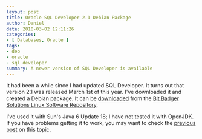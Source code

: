 ```yaml
---
layout: post
title: Oracle SQL Developer 2.1 Debian Package
author: Daniel
date: 2010-03-02 12:11:26
categories:
- [ Databases, Oracle ]
tags:
- deb
- oracle
- sql developer
summary: A newer version of SQL Developer is available
---
```


It had been a while since I had updated SQL Developer. It turns out that version 2.1 was released March 1st of this year. I've downloaded it and created a Debian package. It can be [downloaded][deb] from the [Bit Badger Solutions Linux Software Repository][repo].

I've used it with Sun's Java 6 Update 18; I have not tested it with OpenJDK. If you have problems getting it to work, you may want to check the [previous post][post] on this topic.


[deb]:  //hosted.djs-consulting.com/software/sqldeveloper/sqldeveloper_2.1.1.64.39-2_all.deb "Download SQL Developer 2.1 Debian Package"
[repo]: //hosted.djs-consulting.com/software "Bit Badger Solutions Linux Software Repository"
[post]: /2008/oracle-sql-developer-debian-package.html "Oracle SQL Developer Debian Package &bull; The Bit Badger Blog"
